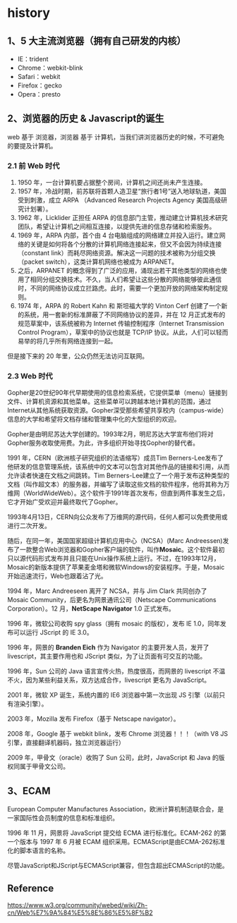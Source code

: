 # history

## 1、5 大主流浏览器（拥有自己研发的内核）

* IE：trident
* Chrome：webkit-blink
* Safari：webkit
* Firefox：gecko
* Opera：presto

## 2、浏览器的历史 & Javascript的诞生

web 基于 浏览器，浏览器 基于 计算机，当我们讲浏览器历史的时候，不可避免的要提及计算机。

### 2.1 前 Web 时代

1. 1950 年，一台计算机要占据整个房间，计算机之间还尚未产生连接。
2. 1957 年，冷战时期，前苏联将首颗人造卫星“旅行者1号”送入地球轨道，美国受到刺激，成立 ARPA （Advanced Research Projects Agency 美国高级研究计划署）。
3. 1962 年，Licklider 正担任 ARPA 的信息部门主管，推动建立计算机技术研究团队，希望让计算机之间相互连接，以提供先进的信息存储和检索服务。
4. 1969 年，ARPA 内部，首个由 4 台电脑组成的网络建立并投入运行。建立网络的关键是如何将各个分散的计算机网络连接起来，但又不会因为持续连接（constant link）而耗尽网络资源。解决这一问题的技术被称为分组交换（packet switch），这类计算机网络也被成为 ARPANET。
5. 之后，ARPANET 的概念得到了广泛的应用，涌现出若干其他类型的网络也使用了相同分组交换技术。不久，当人们希望让这些分散的网络能够彼此通信时，不同的网络协议成立拦路虎。此时，需要一个更加开放的网络架构制定规则。
6. 1974 年，ARPA 的 Robert Kahn 和 斯坦福大学的 Vinton Cerf 创建了一个新的系统，用一套新的标准屏蔽了不同网络协议的差异，并在 12 月正式发布的规范草案中，该系统被称为 Internet 传输控制程序（Internet Transmission Control Program），草案中的协议也就是 TCP/IP 协议。从此，人们可以轻而易举的将几乎所有网络连接到一起。

但是接下来的 20 年里，公众仍然无法访问互联网。

### 2.3 Web 时代

Gopher是20世纪90年代早期使用的信息检索系统，它提供菜单（menu）链接到文件、计算机资源和其他菜单。这些菜单可以跨越本地计算机的范围，通过Internet从其他系统获取资源。Gopher深受那些希望共享校内（campus-wide）信息的大学和希望将文档存储和管理集中化的大型组织的欢迎。

Gopher是由明尼苏达大学创建的。1993年2月，明尼苏达大学宣布他们将对Gopher服务收取使用费。为此，许多组织开始寻找Gopher的替代者。

1991 年，CERN（欧洲核子研究组织的法语缩写）成员Tim Berners-Lee发布了他研发的信息管理系统，该系统中的文本可以包含对其他作品的链接和引用，从而允许读者快速在文档之间跳转。Tim Berners-Lee建立了一个用于发布这种类型的文档（叫作超文本）的服务器，并编写了读取这些文档的软件程序，他将其称为万维网（WorldWideWeb）。这个软件于1991年首次发布，但直到两件事发生之后，它才开始广受欢迎并最终取代了Gopher。

1993年4月13日，CERN向公众发布了万维网的源代码，任何人都可以免费使用或进行二次开发。

随后，在同一年，美国国家超级计算机应用中心（NCSA）(Marc Andreessen)发布了一款整合Web浏览器和Gopher客户端的软件，叫作**Mosaic**。这个软件最初只以源代码形式发布并且只能在Unix操作系统上运行。不过，在1993年12月，Mosaic的新版本提供了苹果麦金塔和微软Windows的安装程序。于是，Mosaic开始迅速流行，Web也跟着沾了光。

1994 年，Marc Andreeseen 离开了 NCSA，并与 Jim Clark 共同创办了 Mosaic Community，后更名为网景通讯公司（Netscape Communications Corporation）。12 月，**NetScape Navigator** 1.0 正式发布。

1996 年，微软公司收购 spy glass（拥有 mosaic 的版权），发布 IE 1.0，同年发布可以运行 JScript 的 IE 3.0。

1996 年，网景的 **Branden Eich** 作为 Navigator 的主要开发人员，发开了 livescript，其主要作用也和 JScript 类似，为了让页面有可交互的功能。

1996 年，Sun 公司的 Java 语言宣传火热，热度很高，而网景的 livescript 不温不火，因为某些利益关系，双方达成合作，livescript 更名为 JavaScript。

2001 年，微软 XP 诞生，系统内置的 IE6 浏览器中第一次出现 JS 引擎（以前只有渲染引擎）。

2003 年，Mozilla 发布 Firefox（基于 Netscape navigator）。

2008 年，Google 基于 webkit blink，发布 Chrome 浏览器！！！（with V8 JS 引擎，直接翻译机器码，独立浏览器运行）

2009 年，甲骨文（oracle）收购了 Sun 公司，此时，JavaScript 和 Java 的版权同属于甲骨文公司。

## 3、ECAM

European Computer Manufactures Association，欧洲计算机制造联合会，是一家国际性会员制度的信息和标准组织。

1996 年 11 月，网景将 JavaScript 提交给 ECMA 进行标准化。ECAM-262 的第一个版本与 1997 年 6 月被 ECAM 组织采用。ECMAScript是由ECMA-262标准化的脚本语言的名称。

尽管JavaScript和JScript与ECMAScript兼容，但包含超出ECMAScript的功能。

## Reference

<https://www.w3.org/community/webed/wiki/Zh-cn/Web%E7%9A%84%E5%8E%86%E5%8F%B2>
